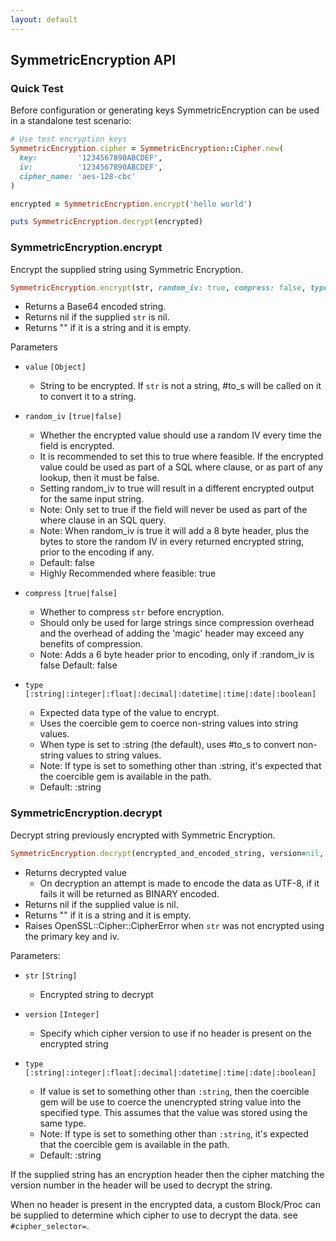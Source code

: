 ```yaml
---
layout: default
---
```


## SymmetricEncryption API

### Quick Test

Before configuration or generating keys SymmetricEncryption can be used in a
standalone test scenario:

~~~ruby
# Use test encryption keys
SymmetricEncryption.cipher = SymmetricEncryption::Cipher.new(
  key:         '1234567890ABCDEF',
  iv:          '1234567890ABCDEF',
  cipher_name: 'aes-128-cbc'
)

encrypted = SymmetricEncryption.encrypt('hello world')

puts SymmetricEncryption.decrypt(encrypted)
~~~

### SymmetricEncryption.encrypt

Encrypt the supplied string using Symmetric Encryption.

~~~ruby
SymmetricEncryption.encrypt(str, random_iv: true, compress: false, type: :string)
~~~

- Returns a Base64 encoded string.
- Returns nil if the supplied `str` is nil.
- Returns "" if it is a string and it is empty.

Parameters

- `value` `[Object]`
    - String to be encrypted. If `str` is not a string, #to_s will be called on it
      to convert it to a string.

- `random_iv` `[true|false]`
    - Whether the encrypted value should use a random IV every time the field is encrypted.
    - It is recommended to set this to true where feasible. If the encrypted
      value could be used as part of a SQL where clause, or as part
      of any lookup, then it must be false.
    - Setting random_iv to true will result in a different encrypted output for
      the same input string.
    - Note: Only set to true if the field will never be used as part of
      the where clause in an SQL query.
    - Note: When random_iv is true it will add a 8 byte header, plus the bytes
      to store the random IV in every returned encrypted string, prior to the
      encoding if any.
    - Default: false
    - Highly Recommended where feasible: true

- `compress` `[true|false]`
    - Whether to compress `str` before encryption.
    - Should only be used for large strings since compression overhead and
      the overhead of adding the 'magic' header may exceed any benefits of
      compression.
    - Note: Adds a 6 byte header prior to encoding, only if :random_iv is false
      Default: false

- `type` `[:string|:integer|:float|:decimal|:datetime|:time|:date|:boolean]`
    - Expected data type of the value to encrypt.
    - Uses the coercible gem to coerce non-string values into string values.
    - When type is set to :string (the default), uses #to_s to convert
      non-string values to string values.
    - Note: If type is set to something other than :string, it's expected that
      the coercible gem is available in the path.
    - Default: :string

### SymmetricEncryption.decrypt

Decrypt string previously encrypted with Symmetric Encryption.

~~~ruby
SymmetricEncryption.decrypt(encrypted_and_encoded_string, version=nil, type=:string)
~~~

- Returns decrypted value
   - On decryption an attempt is made to encode the data as UTF-8, if it fails it
     will be returned as BINARY encoded.
- Returns nil if the supplied value is nil.
- Returns "" if it is a string and it is empty.
- Raises OpenSSL::Cipher::CipherError when `str` was not encrypted using
  the primary key and iv.

Parameters:

- `str` `[String]`
    - Encrypted string to decrypt
    
- `version` `[Integer]`
    - Specify which cipher version to use if no header is present on the encrypted string

- `type` `[:string|:integer|:float|:decimal|:datetime|:time|:date|:boolean]`
    - If value is set to something other than `:string`, then the coercible gem
      will be use to coerce the unencrypted string value into the specified
      type. This assumes that the value was stored using the same type.
    - Note: If type is set to something other than `:string`, it's expected
      that the coercible gem is available in the path.
    - Default: :string

If the supplied string has an encryption header then the cipher matching
the version number in the header will be used to decrypt the string.

When no header is present in the encrypted data, a custom Block/Proc can
be supplied to determine which cipher to use to decrypt the data.
see `#cipher_selector=`.

